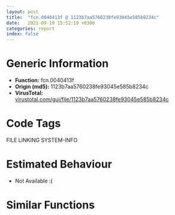 ```yaml
---
layout: post
title:  "fcn.0040413f @ 1123b7aa5760238fe93045e585b8234c"
date:   2021-09-10 15:52:19 +0300
categories: report
index: false
---
```


# Generic Information
- **Function:** fcn.0040413f
- **Origin (md5):** 1123b7aa5760238fe93045e585b8234c
- **VirusTotal:** [virustotal.com/gui/file/1123b7aa5760238fe93045e585b8234c][virustotal_ref]

# Code Tags
<span class="tag" id="FILE">FILE</span>
<span class="tag" id="LINKING">LINKING</span>
<span class="tag" id="SYSTEM-INFO">SYSTEM-INFO</span>


# Estimated Behaviour
<ul><li class="bhv-desc" id="na">Not Available :(</li></ul>

# Similar Functions
<script type="text/javascript" src="https://www.gstatic.com/charts/loader.js"></script>
<script type="text/javascript">

    google.charts.load('current', {'packages':['corechart']});
    google.charts.setOnLoadCallback(drawChart);

    function drawChart() {
    var data = new google.visualization.DataTable();
        data.addColumn('number', 'X');
        data.addColumn('number', 'Y');
        data.addColumn({type: 'string', role: 'tooltip', 'p': {'html': true}});
        data.addColumn({'type': 'string', 'role': 'style'});
        
        data.addRows([
    [0, 0, '<b><a href="/report/fcn.0040413f@1123b7aa5760238fe93045e585b8234c">fcn.0040413f</a><br>@1123b7aa5760238fe93045e585b8234c</b><br>', 'point { fill-color: #e0440e; }'],

        ]);

    var options = {
        title: 'Similarity Plot',
        legend: 'none',
        colors: ['#dedbd9', '#e6693e', '#ec8f6e', '#f3b49f', '#f6c7b6'],
        tooltip: {isHtml: true, trigger: 'both'},
        explorer: {
        actions: ["dragToZoom", "rightClickToReset"],
        },
        chartArea: {
        width: '80%',
        height: '80%'
        },
        width: '100%',
        height: '100%'
    };

    var chart = new google.visualization.ScatterChart(document.getElementById('chart_div'));

    chart.draw(data, options);
    }
    
</script>


<div id="chart_div" style="width: 100%px; height: 100%;"></div>

# Disassembled Code
{% highlight nasm %}

mov eax, 0x42c4ff
call fcn.004174bc
sub esp, 0x7f4
push ebx
push esi
push edi
call fcn.00403961
push str.UnCompressThread
push str._s_Start
call fcn.00403708
pop ecx
pop ecx
call dword[sym.imp.KERNEL32.dll_GetTickCount]
mov ecx, 0x493e0
cmp eax, ecx
jae off.b80
mov esi, ecx
sub esi, eax
push esi
push str._Sleep..._d
call fcn.00403708
pop ecx
pop ecx
push esi
call dword[sym.imp.KERNEL32.dll_Sleep]
call fcn.00403961
mov esi, dword[ebp+8]
xor ebx, ebx
cmp esi, ebx
mov dword[ebp-0x2c], ebx
mov dword[ebp-0x18], ebx
mov dword[ebp-0x40], ebx
je off.b177
mov edi, dword[sym.imp.USER32.dll_GetDlgItem]
push 0x3ea
push esi
call edi
push 2
push esi
call edi
push ebx
push esi
mov dword[ebp-0x2c], eax
call dword[sym.imp.USER32.dll_GetSystemMenu]
mov edi, eax
push edi
mov dword[ebp-0x18], edi
call dword[sym.imp.USER32.dll_GetMenuItemCount]
dec eax
push eax
push edi
call dword[sym.imp.USER32.dll_GetMenuItemID]
push 1
push eax
push edi
mov dword[ebp-0x40], eax
call dword[sym.imp.USER32.dll_EnableMenuItem]
push ebx
push dword[ebp-0x2c]
call dword[sym.imp.USER32.dll_EnableWindow]
call fcn.00403961
push ebx
call fcn.00402626
test eax, eax
pop ecx
jne off.b231
cmp esi, ebx
mov dword[0x538ae8], 0x2714
je off.b1637
push ebx
push 1
push 0x111
push esi
call dword[sym.imp.USER32.dll_SendMessageA]
jmp off.b1637
lea eax, [ebp-0x1dc]
push eax
mov dword[ebp-0x20], ebx
mov dword[ebp-0x1c], ebx
mov dword[ebp-0x1dc], 0x94
call dword[sym.imp.KERNEL32.dll_GetVersionExA]
test eax, eax
mov esi, dword[sym.imp.KERNEL32.dll_lstrcpyA]
je off.b556
push str.Kernel32.dll_
call dword[sym.imp.KERNEL32.dll_GetModuleHandleA]
cmp eax, ebx
je off.b556
cmp dword[ebp-0x1d8], 4
jne off.b426
cmp dword[ebp-0x1d4], ebx
jne off.b426
push str.GetDiskFreeSpaceA_
push eax
call dword[sym.imp.KERNEL32.dll_GetProcAddress]
cmp eax, ebx
je off.b556
push 0x5388c0
lea eax, [ebp-0x148]
push eax
mov dword[ebp-0x24], ebx
mov dword[ebp-0x38], ebx
mov dword[ebp-0x30], ebx
mov dword[ebp-0x14], ebx
call esi
lea eax, [ebp-0x148]
push 0x5c
push eax
call fcn.004181b0
pop ecx
mov byte[eax+1], bl
pop ecx
lea eax, [ebp-0x14]
push eax
lea eax, [ebp-0x30]
push eax
lea eax, [ebp-0x38]
push eax
lea eax, [ebp-0x24]
push eax
lea eax, [ebp-0x148]
push eax
call dword[sym.imp.KERNEL32.dll_GetDiskFreeSpaceA]
mov eax, dword[ebp-0x30]
imul eax, dword[ebp-0x38]
imul eax, dword[ebp-0x24]
mov dword[ebp-0x20], eax
mov dword[ebp-0x1c], ebx
jmp off.b556
push str.GetDiskFreeSpaceExA_
push eax
call dword[sym.imp.KERNEL32.dll_GetProcAddress]
cmp eax, ebx
mov dword[ebp-0x14], eax
je off.b556
push 0x40
pop ecx
xor eax, eax
mov byte[ebp-0x148], bl
lea edi, [ebp-0x147]
rep stosd
stosw word
stosb byte
push 0x5388c0
lea eax, [ebp-0x148]
push eax
mov dword[ebp-0x34], ebx
mov dword[ebp-0x30], ebx
mov dword[ebp-0x3c], ebx
mov dword[ebp-0x38], ebx
mov dword[ebp-0x28], ebx
mov dword[ebp-0x24], ebx
call esi
lea eax, [ebp-0x148]
push 0x5c
push eax
call fcn.004181b0
pop ecx
mov byte[eax+1], bl
pop ecx
lea eax, [ebp-0x28]
push eax
lea eax, [ebp-0x3c]
push eax
lea eax, [ebp-0x34]
push eax
lea eax, [ebp-0x148]
push eax
call dword[ebp-0x14]
cmp eax, ebx
je off.b556
mov eax, dword[ebp-0x28]
mov dword[ebp-0x20], eax
mov eax, dword[ebp-0x24]
mov dword[ebp-0x1c], eax
call fcn.00403961
push 0x41
pop ecx
xor eax, eax
mov byte[ebp-0x6f8], bl
lea edi, [ebp-0x6f7]
rep stosd
mov byte[ebp-0x5f0], bl
mov ecx, 0x81
lea edi, [ebp-0x5ef]
rep stosd
stosw word
stosb byte
push 0x104
lea eax, [ebp-0x6f8]
push eax
push dword[0x538acc]
call dword[sym.imp.KERNEL32.dll_GetModuleFileNameA]
mov edi, 0x5388c0
push edi
lea eax, [ebp-0x5f0]
push eax
call esi
push str.Rav.7z
lea eax, [ebp-0x5f0]
push eax
call dword[sym.imp.KERNEL32.dll_lstrcatA]
push ebx
push ebx
push 3
push ebx
push 3
push 0x80000000
lea eax, [ebp-0x6f8]
push eax
call dword[sym.imp.KERNEL32.dll_CreateFileA]
mov esi, eax
call fcn.004038a5
cmp esi, 0xffffffff
jne off.b753
cmp dword[ebp+8], ebx
je off.b731
push 0x10
push 9
push ebx
call fcn.0040219a
add esp, 0xc
push ebx
push 1
push 0x111
push dword[ebp+8]
call dword[sym.imp.USER32.dll_SendMessageA]
push edi
call fcn.004024d7
pop ecx
mov dword[0x538ae8], 0x2715
jmp off.b1637
lea eax, [ebp-0x44]
push eax
push esi
mov dword[ebp-0x44], ebx
call dword[sym.imp.KERNEL32.dll_GetFileSize]
mov dword[ebp-0x14], eax
call fcn.004038a5
mov eax, dword[ebp-0x14]
push 2
pop ecx
mul ecx
cmp dword[ebp-0x1c], edx
ja off.b858
jb off.b795
cmp dword[ebp-0x20], eax
jae off.b858
push esi
call dword[sym.imp.KERNEL32.dll_CloseHandle]
push edi
call fcn.004024d7
cmp dword[ebp+8], ebx
pop ecx
je off.b843
push ebx
push 0xa
push ebx
call fcn.0040219a
add esp, 0xc
push ebx
push 1
push 0x111
push dword[ebp+8]
call dword[sym.imp.USER32.dll_SendMessageA]
mov dword[0x538ae8], 0x2716
jmp off.b1637
call fcn.004038a5
push esi
call fcn.004020ae
push eax
lea eax, [ebp-0x5f0]
push eax
push esi
call fcn.00402007
add esp, 0x10
push esi
call dword[sym.imp.KERNEL32.dll_CloseHandle]
call fcn.00403961
cmp dword[ebp+8], ebx
je off.b927
push ebx
push dword[ebp-0x40]
push dword[ebp-0x18]
call dword[sym.imp.USER32.dll_EnableMenuItem]
push 1
push dword[ebp-0x2c]
call dword[sym.imp.USER32.dll_EnableWindow]
push ecx
lea eax, [ebp-0x5f0]
mov ecx, esp
mov dword[ebp-0x14], esp
push eax
call fcn.004040ef
call fcn.004030f3
cmp eax, ebx
pop ecx
je off.b1637
mov dword[ebp-0x10], ebx
push str.CMy7z_Open_File_Start_...
mov dword[ebp-4], ebx
call fcn.00403708
pop ecx
lea eax, [ebp-0x5f0]
push eax
lea ecx, [ebp-0x10]
call fcn.00405c52
test eax, eax
jne off.b1023
push 0x10
push 8
push ebx
call fcn.0040219a
add esp, 0xc
mov dword[0x538ae8], 0x2717
jmp off.b1620
push str.CMy7z_Open_File_End_...
call fcn.00403708
cmp dword[0x538adc], ebx
pop ecx
je off.b1047
mov edi, 0x5389c8
push dword[ebp-0x1c]
lea ecx, [ebp-0x10]
push dword[ebp-0x20]
push 0x538ad4
push dword[ebp+8]
push edi
call fcn.00405eb5
mov edi, eax
cmp edi, ebx
je off.b1284
lea ecx, [ebp-0x18]
call fcn.00402baa
push edi
lea eax, [ebp-0x18]
push str._08x
push eax
mov byte[ebp-4], 1
call fcn.00403df1
mov esi, 0x42e710
push esi
push esi
mov esi, dword[ebp-0x18]
push str.Extractfailed
push esi
push str.true
push 0x42e96c
push str.res_watch_install
call fcn.004243f0
add esp, 0x28
cmp dword[0x538ad4], ebx
je off.b1177
mov dword[0x538ae8], 0x2712
lea ecx, [esi-0x10]
call fcn.00401bad
jmp off.b1620
cmp edi, 0x81000001
jne off.b1242
push 0x5388c0
call fcn.004024d7
cmp dword[ebp+8], ebx
pop ecx
je off.b1230
push ebx
push 0xa
push ebx
call fcn.0040219a
add esp, 0xc
push ebx
push 1
push 0x111
push dword[ebp+8]
call dword[sym.imp.USER32.dll_SendMessageA]
mov dword[0x538ae8], 0x2716
jmp off.b1164
push 0x10
push 8
push ebx
call fcn.0040219a
add esp, 0xc
push ebx
push 1
push 0x111
push dword[ebp+8]
call dword[sym.imp.USER32.dll_SendMessageA]
mov dword[0x538ae8], 0x2717
jmp off.b1164
mov esi, 0x42e710
push esi
push esi
push str.Extractsuccess
push esi
push str.true
push 0x42e944
push str.res_watch_install
call fcn.004243f0
add esp, 0x1c
call fcn.00403961
cmp dword[0x538adc], ebx
je off.b1375
push 0x5388c0
call fcn.00403a28
cmp dword[ebp+8], ebx
pop ecx
je off.b1620
push ebx
push 1
push 0x111
push dword[ebp+8]
call dword[sym.imp.USER32.dll_SendMessageA]
jmp off.b1620
call fcn.00403961
push 0x41
pop ecx
xor eax, eax
push 0x40
mov byte[ebp-0x800], bl
lea edi, [ebp-0x7ff]
rep stosd
pop ecx
mov byte[ebp-0x2e0], bl
lea edi, [ebp-0x2df]
rep stosd
stosw word
push 0x41
stosb byte
pop ecx
xor eax, eax
mov byte[ebp-0x3e8], bl
lea edi, [ebp-0x3e7]
push 0x5388c0
rep stosd
lea eax, [ebp-0x3e8]
push str._s_auto.ini
push eax
call fcn.00416f98
add esp, 0xc
lea eax, [ebp-0x3e8]
push eax
push 0x104
lea eax, [ebp-0x800]
push eax
push str.Setup.exe_
push 0x42e928
mov edi, str.SYSTEM_
push edi
call dword[sym.imp.KERNEL32.dll_GetPrivateProfileStringA]
lea eax, [ebp-0x3e8]
push eax
push 1
push str.Delete_
push edi
call dword[sym.imp.KERNEL32.dll_GetPrivateProfileIntA]
mov dword[0x538ae0], eax
lea eax, [ebp-0x3e8]
push eax
push 0x104
lea eax, [ebp-0x2e0]
push eax
push esi
push str.Param
push edi
call dword[sym.imp.KERNEL32.dll_GetPrivateProfileStringA]
lea eax, [ebp-0x5f0]
push eax
call dword[sym.imp.KERNEL32.dll_DeleteFileA]
call fcn.004038a5
call fcn.00403eb9
test eax, eax
je off.b1644
push esi
push esi
push str.isForbidInstall
push esi
push str.true
push 0x42e90c
push str.res_watch_install
call fcn.004243f0
add esp, 0x1c
mov eax, dword[ebp-0x10]
or dword[ebp-4], 0xffffffff
cmp eax, ebx
je off.b1637
mov ecx, dword[eax]
push eax
call dword[ecx+8]
xor eax, eax
jmp off.b1791
lea eax, [ebp-0x2e0]
push 0x42e908
push eax
call fcn.004176cb
test eax, eax
pop ecx
pop ecx
jne off.b1708
lea eax, [ebp-0x2e0]
push str._SILENCE_
push eax
call fcn.004176cb
test eax, eax
pop ecx
pop ecx
jne off.b1708
push 0x42e8f8
lea eax, [ebp-0x2e0]
push eax
call dword[sym.imp.KERNEL32.dll_lstrcatA]
mov esi, dword[ebp+8]
cmp esi, ebx
je off.b1723
push ebx
push esi
call dword[sym.imp.USER32.dll_ShowWindow]
call fcn.00403bbc
cmp dword[0x538ae0], ebx
mov dword[0x538ae8], eax
je off.b1752
push 0x5388c0
call fcn.00403a28
pop ecx
cmp esi, ebx
je off.b1771
push ebx
push 1
push 0x111
push esi
call dword[sym.imp.USER32.dll_SendMessageA]
mov eax, dword[ebp-0x10]
or dword[ebp-4], 0xffffffff
cmp eax, ebx
je off.b1788
mov ecx, dword[eax]
push eax
call dword[ecx+8]
xor eax, eax
inc eax
mov ecx, dword[ebp-0xc]
pop edi
pop esi
mov dword
pop ebx
leave
ret 4

{% endhighlight %}

[virustotal_ref]: https://www.virustotal.com/gui/file/1123b7aa5760238fe93045e585b8234c